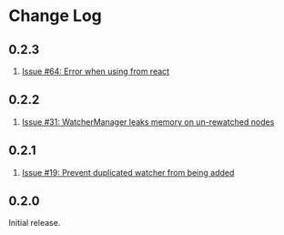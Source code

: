 # Change Log

## 0.2.3

1. [Issue #64: Error when using from react](https://github.com/alexguan/node-zookeeper-client/issues/64)

## 0.2.2

1. [Issue #31: WatcherManager leaks memory on un-rewatched nodes](https://github.com/alexguan/node-zookeeper-client/issues/31)

## 0.2.1

1. [Issue #19: Prevent duplicated watcher from being added](https://github.com/alexguan/node-zookeeper-client/pull/19)

## 0.2.0

Initial release.
